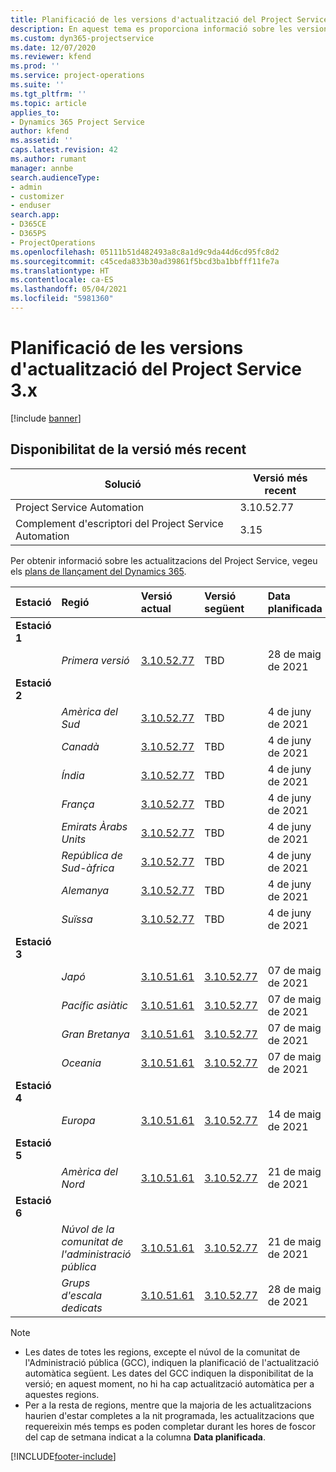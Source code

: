```yaml
---
title: Planificació de les versions d'actualització del Project Service 3.x
description: En aquest tema es proporciona informació sobre les versions disponibles i futures del Dynamics 365 Project Service Automation.
ms.custom: dyn365-projectservice
ms.date: 12/07/2020
ms.reviewer: kfend
ms.prod: ''
ms.service: project-operations
ms.suite: ''
ms.tgt_pltfrm: ''
ms.topic: article
applies_to:
- Dynamics 365 Project Service
author: kfend
ms.assetid: ''
caps.latest.revision: 42
ms.author: rumant
manager: annbe
search.audienceType:
- admin
- customizer
- enduser
search.app:
- D365CE
- D365PS
- ProjectOperations
ms.openlocfilehash: 05111b51d482493a8c8a1d9c9da44d6cd95fc8d2
ms.sourcegitcommit: c45ceda833b30ad39861f5bcd3ba1bbfff11fe7a
ms.translationtype: HT
ms.contentlocale: ca-ES
ms.lasthandoff: 05/04/2021
ms.locfileid: "5981360"
---
```

# <a name="update-release-schedule-for-project-service-3x"></a>Planificació de les versions d'actualització del Project Service 3.x

[!include [banner](../includes/psa-now-project-operations.md)]

## <a name="latest-version-availability"></a>Disponibilitat de la versió més recent

| Solució  | Versió més recent |
|-------|----|
| Project Service Automation    | 3.10.52.77 |
| Complement d'escriptori del Project Service Automation                | 3.15          |

Per obtenir informació sobre les actualitzacions del Project Service, vegeu els [plans de llançament del Dynamics 365](/dynamics365/release-plans/). 

| Estació  | Regió | Versió actual | Versió següent |  Data planificada
| :---   | :---   | :---   | :---   |:---   |         
|<strong>Estació 1</strong> | |  |  | |
| | <i>Primera versió</i> | [3.10.52.77](whats-new-ur-31.md) | TBD | 28 de maig de 2021
|<strong>Estació 2</strong> | |  |  | |
| | <i>Amèrica del Sud</i> | [3.10.52.77](whats-new-ur-31.md) | TBD | 4 de juny de 2021
| | <i>Canadà</i> | [3.10.52.77](whats-new-ur-31.md) | TBD | 4 de juny de 2021
| | <i>Índia</i> | [3.10.52.77](whats-new-ur-31.md) | TBD | 4 de juny de 2021
| | <i>França</i> | [3.10.52.77](whats-new-ur-31.md) | TBD | 4 de juny de 2021
| | <i>Emirats Àrabs Units</i> | [3.10.52.77](whats-new-ur-31.md) | TBD | 4 de juny de 2021
| | <i>República de Sud-àfrica</i> | [3.10.52.77](whats-new-ur-31.md) | TBD | 4 de juny de 2021
| | <i>Alemanya</i> | [3.10.52.77](whats-new-ur-31.md) | TBD | 4 de juny de 2021
| | <i>Suïssa</i> | [3.10.52.77](whats-new-ur-31.md) | TBD | 4 de juny de 2021
|<strong>Estació 3</strong> | |  |  | |
| | <i>Japó</i> | [3.10.51.61](whats-new-ur-30.md) | [3.10.52.77](whats-new-ur-31.md) | 07 de maig de 2021
| | <i>Pacífic asiàtic</i> | [3.10.51.61](whats-new-ur-30.md) | [3.10.52.77](whats-new-ur-31.md) | 07 de maig de 2021
| | <i>Gran Bretanya</i> | [3.10.51.61](whats-new-ur-30.md) | [3.10.52.77](whats-new-ur-31.md) | 07 de maig de 2021
| | <i>Oceania</i> | [3.10.51.61](whats-new-ur-30.md) | [3.10.52.77](whats-new-ur-31.md) | 07 de maig de 2021
|<strong>Estació 4</strong> | |  |  | |
| | <i>Europa</i> | [3.10.51.61](whats-new-ur-30.md) | [3.10.52.77](whats-new-ur-31.md) | 14 de maig de 2021
|<strong>Estació 5</strong> | |  |  | |
| | <i>Amèrica del Nord</i> | [3.10.51.61](whats-new-ur-30.md) | [3.10.52.77](whats-new-ur-31.md) | 21 de maig de 2021
|<strong>Estació 6</strong> | |  |  | |
| | <i>Núvol de la comunitat de l'administració pública</i> | [3.10.51.61](whats-new-ur-30.md) | [3.10.52.77](whats-new-ur-31.md) | 21 de maig de 2021
| | <i>Grups d'escala dedicats</i> | [3.10.51.61](whats-new-ur-30.md) | [3.10.52.77](whats-new-ur-31.md) | 28 de maig de 2021

>[!Note]
> - Les dates de totes les regions, excepte el núvol de la comunitat de l'Administració pública (GCC), indiquen la planificació de l'actualització automàtica següent. Les dates del GCC indiquen la disponibilitat de la versió; en aquest moment, no hi ha cap actualització automàtica per a aquestes regions.
> - Per a la resta de regions, mentre que la majoria de les actualitzacions haurien d'estar completes a la nit programada, les actualitzacions que requereixin més temps es poden completar durant les hores de foscor del cap de setmana indicat a la columna **Data planificada**.


[!INCLUDE[footer-include](../includes/footer-banner.md)]
